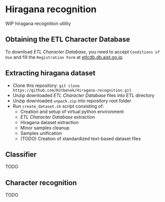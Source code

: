 # Hiragana recognition

WIP hiragana recognition utility

## Obtaining the ETL Character Database

To download *ETL Character Database*, you need to accept `Conditions of Use` and fill the `Registration Form` at [etlcdb.db.aist.go.jp](http://etlcdb.db.aist.go.jp).

## Extracting hiragana dataset

- Clone this repository:
`git clone https://github.com/Kotbenek/Hiragana-recognition.git`
- Unzip downloaded *ETL Character Database* files into ETL directory
- Unzip downloaded `unpack.zip` into repository root folder
- Run `create_dataset.sh` script consisting of:
    - Creation and setup of virtual python environment
    - *ETL Character Database* extraction
    - Hiragana dataset extraction
    - Minor samples cleanup
    - Samples unification
    - (TODO) Creation of standardized text-based dataset files

## Classifier

TODO

## Character recognition

TODO

